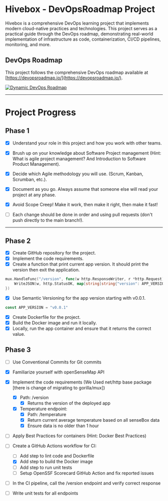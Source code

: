 # Hivebox - DevOpsRoadmap Project

Hivebox is a comprehensive DevOps learning project that implements modern cloud-native practices and technologies. This project serves as a practical guide through the DevOps roadmap, demonstrating real-world implementation of infrastructure as code, containerization, CI/CD pipelines, monitoring, and more.

## DevOps Roadmap

This project follows the comprehensive DevOps roadmap available at [https://devopsroadmap.io/](https://devopsroadmap.io/).

[![Dynamic DevOps Roadmap](https://devopshive.net/badges/dynamic-devops-roadmap.svg)](https://github.com/DevOpsHiveHQ/dynamic-devops-roadmap)

---

# Project Progress

## Phase 1 

- [x] Understand your role in this project and how you work with other teams.

- [x] Brush up on your knowledge about Software Project management (Hint: What is agile project management? And Introduction to Software Product Management).

- [x] Decide which Agile methodology you will use. (Scrum, Kanban, Scrumban, etc.).

- [x] Document as you go. Always assume that someone else will read your project at any phase.

- [x] Avoid Scope Creep! Make it work, then make it right, then make it fast!

- [ ] Each change should be done in order and using pull requests (don't push directly to the main branch!).

--- 

## Phase 2

- [x] Create GitHub repository for the project.
- [x] Implement the code requirements.
- [x] Create a function that print current app version. It should print the version then exit the application.
```go
mux.HandleFunc("/version", func(w http.ResponseWriter, r *http.Request) {
	WriteJSON(w, http.StatusOK, map[string]string{"version": APP_VERSION})
})
```
- [x] Use Semantic Versioning for the app version starting with v0.0.1.
```go
const APP_VERSION = "v0.0.1"
```
- [x] Create Dockerfile for the project.
- [x] Build the Docker image and run it locally.
- [x] Locally, run the app container and ensure that it returns the correct value.

## Phase 3
- [ ] Use Conventional Commits for Git commits
- [x] Familiarize yourself with openSenseMap API
- [x] Implement the code requirements (We Used net/http base package [there is change of migrating to gorilla/mux])
    - [x] Path: /version
        - [x] Returns the version of the deployed app
    - [x] Temperature endpoint:
        - [x] Path: /temperature 
        - [x] Return current average temperature based on all senseBox data
        - [x] Ensure data is no older than 1 hour

- [ ] Apply Best Practices for containers (Hint: Docker Best Practices)

- [ ] Create a GitHub Actions workflow for CI:
    - [ ] Add step to lint code and Dockerfile
    - [x] Add step to build the Docker image
    - [ ] Add step to run unit tests
    - [ ] Setup OpenSSF Scorecard GitHub Action and fix reported issues

- [ ] In the CI pipeline, call the /version endpoint and verify correct response

- [ ] Write unit tests for all endpoints

